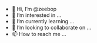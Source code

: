 - 👋 Hi, I’m @zeebop
- 👀 I’m interested in ...
- 🌱 I’m currently learning ...
- 💞️ I’m looking to collaborate on ...
- 📫 How to reach me ...

<!---
zeebop/zeebop is a ✨ special ✨ repository because its `README.md` (this file) appears on your GitHub profile.
You can click the Preview link to take a look at your changes.
--->
